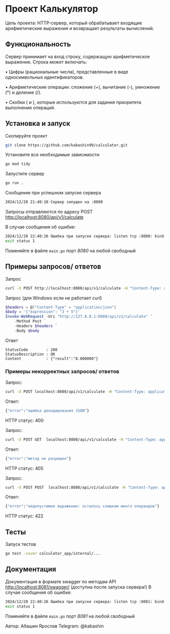 # Проект Калькулятор

Цель проекта: HTTP-сервер, который обрабатывает входящие арифметические выражения и возвращает результаты вычислений.

## Функциональность

Сервер принимает на вход строку, содержащую арифметическое выражение. Строка может включать:

• Цифры (рациональные числа), представленные в виде односимвольных идентификаторов.

• Арифметические операции: сложение (+), вычитание (-), умножение (*) и деление (/).

• Скобки ( и ), которые используются для задания приоритета выполнения операций.

## Установка и запуск

Скопируйте проект
```bash
git clone https://github.com/kabashin99/calculator.git
```

Установите все необходимые зависимости
```bash
go mod tidy
```

Запустите сервер
```bash
go run .
```

Сообщение при успешном запуске сервера
```bash
2024/12/20 21:40:10 Сервер запущен на :8080
```

Запросы отправляются по адресу POST <http://localhost:8080/api/v1/calculate>

В случае сообщения об ошибке: 
```bash
2024/12/20 22:40:26 Ошибка при запуске сервера: listen tcp :8080: bind: Only one usage of each socket address (protocol/network address/port) is normally permitted.
exit status 1 
```
Поменяйте в файле `main.go` порт *8080* на любой свободный


## Примеры запросов/ ответов

Запрос 
```bash
curl -X POST http://localhost:8080/api/v1/calculate -H "Content-Type: application/json" -d '{"expression": "3 + 5"}'
```

Запрос (для Windows если не работает *curl*)
```powershell
$headers = @{"Content-Type" = "application/json"}
$body = '{"expression": "3 + 5"}'
Invoke-WebRequest -Uri "http://127.0.0.1:8080/api/v1/calculate" `
    -Method Post `
    -Headers $headers `
    -Body $body
```

Ответ 
```
StatusCode        : 200
StatusDescription : OK
Content           : {"result":"8.000000"}
```
### Примеры некорректных запросов/ ответов
Запрос: 
```bash
curl -X POST localhost:8080/api/v1/calculate -H "Content-Type: application/json" --data "{\"expression\": \"2+3\",}"
```
Ответ:
```bash
{"error":"ошибка декодирования JSON"}
```
HTTP статус:  400

Запрос: 
```bash
curl -X POST GET  localhost:8080/api/v1/calculate -H "Content-Type: application/json"  --data "{"expression": "2+3"}"
```
Ответ:
```bash
{"error":"метод не разрешен"}
```
HTTP статус: 405

Запрос: 
```bash
curl -X POST POST  localhost:8080/api/v1/calculate -H "Content-Type: application/json"  --data "{"expression": "2+35"}"
```

Ответ:
```bash
{"error":"недопустимое выражение: осталось слишком много операндов"}
```
HTTP статус: 422

## Тесты

Запуск тестов 
```bash
go test -cover calculator_app/internal/...
```

## Документация
Документация в формате swagger по методам API <http://localhost:8081/swagger/> (доступна после запуска сервера!)
В случае сообщения об ошибке:
```bash
2024/12/20 22:40:26 Ошибка при запуске сервера: listen tcp :8081: bind: Only one usage of each socket address (protocol/network address/port) is normally permitted.
exit status 1 
```
Поменяйте в файле `main.go` порт *8081* на любой свободный

Автор: Абашин Ярослав
Telegram: @kabashin
